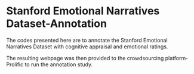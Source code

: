 # Stanford Emotional Narratives Dataset-Annotation

The codes presented here are to annotate the Stanford Emotional Narratives Dataset with cognitive appraisal and emotional ratings. 

The resulting webpage was then provided to the crowdsourcing platform- Prolific to run the annotation study. 
